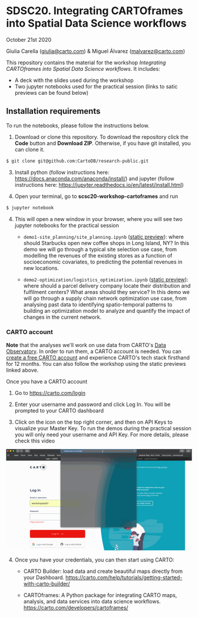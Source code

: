 # SDSC20. Integrating CARTOframes into Spatial Data Science workflows

October 21st 2020

Giulia Carella (giulia@carto.com) & Miguel Álvarez (malvarez@carto.com)

This repository contains the material for the workshop *Integrating CARTOframes into Spatial Data Science workflows*. It includes:

- A deck with the slides used during the workshop
- Two jupyter notebooks used for the practical session (links to satic previews can be found below)

## Installation requirements

To run the notebooks, please follow the instructions below.

1. Download or clone this repository. To download the repository click the **Code** button and **Download ZIP**. Otherwise, if you have git installed, you can clone it.

  ```bash
  $ git clone git@github.com:CartoDB/research-public.git
  ```
  
3. Install python (follow instructions here: https://docs.anaconda.com/anaconda/install/) and jupyter (follow instructions here: https://jupyter.readthedocs.io/en/latest/install.html)

3. Open your terminal, go to **scsc20-workshop-cartoframes** and run 
  ```bash
  $ jupyter notebook
  ```

4. This will open a new window in your browser, where you will see two jupyter notebooks for the practical session

	- `demo1-site_planning/site_planning.ipynb` ([static preview]((https://nbviewer.jupyter.org/github/CartoDB/research-public/blob/master/demo1-site_planning/site_planning.ipynb?flush_cache=True))): where should Starbucks open new coffee shops in Long Island, NY? In this demo we will go through a typical site selection use case, from modelling the revenues of the existing stores as a function of socioeconomic covariates, to predicting the potential revenues in new locations.  

	- `demo2-optimization/logistics_optimization.ipynb` ([static preview](https://nbviewer.jupyter.org/github/CartoDB/research-public/blob/master/demo2-optimization/logistics_optimization.ipynb?flush_cache=True)): where should a parcel delivery company locate their distribution and fulfilment centers? What areas should they service? In this demo we will go through a supply chain network optimization use case, from analysing past data to identifying spatio-temporal patterns to building an optimization model to analyze and quantify the impact of changes in the current network.

### CARTO account

**Note** that the analyses we'll work on use data from CARTO's [Data Observatory](https://carto.com/spatial-data-catalog/). In order to run them, a CARTO account is needed. You can [create a free CARTO account](https://carto.com/signup) and experience CARTO's tech stack firsthand for 12 months. You can also follow the workshop using the static previews linked above.

Once you have a CARTO account

1. Go to https://carto.com/login

2. Enter your username and password and click Log In. You will be prompted to your CARTO dashboard

3. Click on the icon on the top right corner, and then on API Keys to visualize your Master Key. To run the demos during the practical session you will only need your username and API Key. For more details, please check this video

![](carto_access.gif)

4. Once you have your credentials, you can then start using CARTO:

	- CARTO Builder: load data and create beautiful maps directly from your Dashboard.
	https://carto.com/help/tutorials/getting-started-with-carto-builder/

	-  CARTOframes: A Python package for integrating CARTO maps, analysis, and data services into data science workflows.
	https://carto.com/developers/cartoframes/
	 


